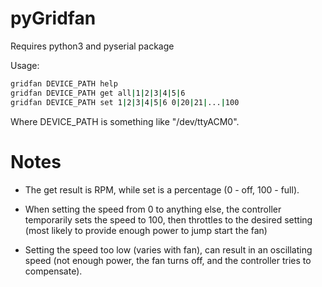 # pyGridfan

Requires python3 and pyserial package

Usage:

```bash
gridfan DEVICE_PATH help
gridfan DEVICE_PATH get all|1|2|3|4|5|6
gridfan DEVICE_PATH set 1|2|3|4|5|6 0|20|21|...|100
```

Where DEVICE_PATH is something like "/dev/ttyACM0".

# Notes

* The get result is RPM, while set is a percentage (0 - off, 100 - full).

* When setting the speed from 0 to anything else, the controller temporarily sets the speed to 100, then throttles to the desired setting (most likely to provide enough power to jump start the fan)

* Setting the speed too low (varies with fan), can result in an oscillating speed (not enough power, the fan turns off, and the controller tries to compensate).
